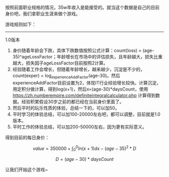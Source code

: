 按照前面职业规格的情况，35w年收入是能接受的。就当这个数据是自己的目前身价吧，我们拿职业生涯来做个游戏。

游戏规则如下：

---

1.0版本

1. 身价随着年龄会下跌，具体下跌数值按照公式计算：count(loss) = (age-35)^ageLossFactor；年龄增长在市场中的评估损失，且年龄越大，损失比重越大，损失因子ageLossFactor目前按照2计算。
2. 经验随着工作会增长，但随着年龄增长，越来越少，沉淀是不少的，count(exper) = log<sub>experienceAddFactor</sub>(age-30)。然后experienceAddFactor目前设置为2，体现IT行业经验增长较快。计算沉淀，用定积分做计算，得到log(x+1)，然后x=(age-30)*daysCount，使用 https://zh.numberempire.com/definiteintegralcalculator.php 计算得到数据。经验积累假设30岁之前的都已经在当前身价里面了。
3. 然后平时的玩乐性质的体验，总结一下的，可以加50。
4. 平时学习的体验总结，可以加100-20000左右吧，都可以调整，目前就是1.0版本。
5. 平时工作的体验总结，可以加200-50000左右，因为更有实际意义。

得到目前的每日身价：

$$
value = 350000 + \int_0^Dln(x+1)dx-(age-35)^2*D
$$

$$
D = (age-30)*daysCount
$$

让我们开始这个游戏~
